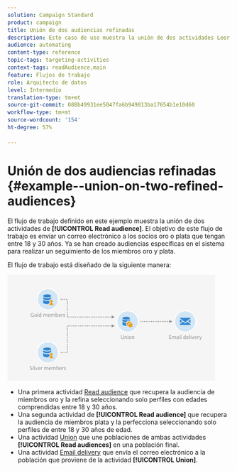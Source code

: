 ```yaml
---
solution: Campaign Standard
product: campaign
title: Unión de dos audiencias refinadas
description: Este caso de uso muestra la unión de dos actividades Leer audiencia .
audience: automating
content-type: reference
topic-tags: targeting-activities
context-tags: readAudience,main
feature: Flujos de trabajo
role: Arquitecto de datos
level: Intermedio
translation-type: tm+mt
source-git-commit: 088b49931ee5047fa6b949813ba17654b1e10d60
workflow-type: tm+mt
source-wordcount: '154'
ht-degree: 57%

---
```



# Unión de dos audiencias refinadas {#example--union-on-two-refined-audiences}

El flujo de trabajo definido en este ejemplo muestra la unión de dos actividades de **[!UICONTROL Read audience]**. El objetivo de este flujo de trabajo es enviar un correo electrónico a los socios oro o plata que tengan entre 18 y 30 años. Ya se han creado audiencias específicas en el sistema para realizar un seguimiento de los miembros oro y plata.

El flujo de trabajo está diseñado de la siguiente manera:

![](assets/readaudience_activity_example1.png)

* Una primera actividad [Read audience](../../automating/using/read-audience.md) que recupera la audiencia de miembros oro y la refina seleccionando solo perfiles con edades comprendidas entre 18 y 30 años.
* Una segunda actividad de **[!UICONTROL Read audience]** que recupera la audiencia de miembros plata y la perfecciona seleccionando solo perfiles de entre 18 y 30 años de edad.
* Una actividad [Union](../../automating/using/union.md) que une poblaciones de ambas actividades **[!UICONTROL Read audiences]** en una población final.
* Una actividad [Email delivery](../../automating/using/email-delivery.md) que envía el correo electrónico a la población que proviene de la actividad **[!UICONTROL Union]**.
